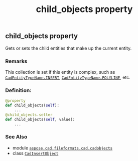 ﻿---
title: child_objects property
second_title: Aspose.CAD for Python via .NET API References
description: 
type: docs
weight: 110
url: /python-net/aspose.cad.fileformats.cad.cadobjects/cadinsertobject/child_objects/
is_root: false
---

## child_objects property


Gets or sets the child entities that make up the current entity.

### Remarks 


This collection is set if this entity is complex, such as [`CadEntityTypeName.INSERT`](/cad/python-net/aspose.cad.fileformats.cad.cadconsts/cadentitytypename#INSERT), [`CadEntityTypeName.POLYLINE`](/cad/python-net/aspose.cad.fileformats.cad.cadconsts/cadentitytypename#POLYLINE), etc.
### Definition:
```python
@property
def child_objects(self):
    ...
@child_objects.setter
def child_objects(self, value):
    ...
```

### See Also
* module [`aspose.cad.fileformats.cad.cadobjects`](../../)
* class [`CadInsertObject`](/cad/python-net/aspose.cad.fileformats.cad.cadobjects/cadinsertobject)
